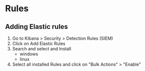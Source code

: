 # Rules

## Adding Elastic rules

1. Go to Kibana > Security > Detection Rules (SIEM)
2. Click on Add Elastic Rules
3. Search and select and Install
   * windows
   * linux
4. Select all installed Rules and click on "Bulk Actions" > "Enable"

